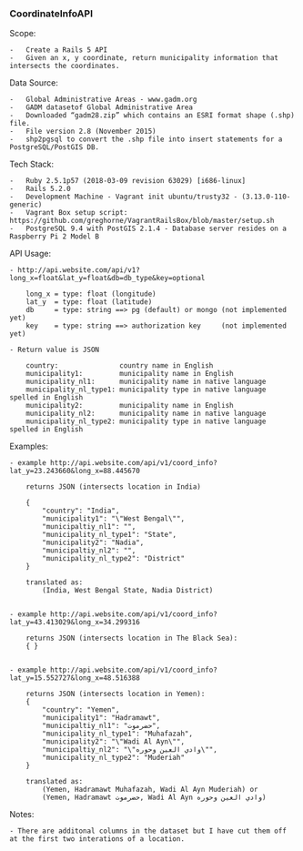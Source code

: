 ### CoordinateInfoAPI

Scope:

	-	Create a Rails 5 API
	-	Given an x, y coordinate, return municipality information that intersects the coordinates.


Data Source:

	-	Global Administrative Areas - www.gadm.org
	-	GADM datasetof Global Administrative Area
	-	Downloaded “gadm28.zip” which contains an ESRI format shape (.shp) file.
	-	File version 2.8 (November 2015)
	-	shp2pgsql to convert the .shp file into insert statements for a PostgreSQL/PostGIS DB.


Tech Stack:

	-	Ruby 2.5.1p57 (2018-03-09 revision 63029) [i686-linux]
	-	Rails 5.2.0
	-	Development Machine - Vagrant init ubuntu/trusty32 - (3.13.0-110-generic)
	-	Vagrant Box setup script: https://github.com/greghorne/VagrantRailsBox/blob/master/setup.sh
	-	PostgreSQL 9.4 with PostGIS 2.1.4 - Database server resides on a Raspberry Pi 2 Model B

API Usage:

    - http://api.website.com/api/v1?long_x=float&lat_y=float&db=db_type&key=optional

        long_x = type: float (longitude)
        lat_y  = type: float (latitude)
        db     = type: string ==> pg (default) or mongo (not implemented yet)
        key    = type: string ==> authorization key     (not implemented yet)

    - Return value is JSON

        country:               country name in English
        municipality1:         municipality name in English
        municipality_nl1:      municipality name in native language
        municipality_nl_type1: municipality type in native language spelled in English
        municipality2:         municipality name in English
        municipality_nl2:      municipality name in native language
        municipality_nl_type2: municipality type in native language spelled in English

Examples:

    - example http://api.website.com/api/v1/coord_info?lat_y=23.243660&long_x=88.445670

        returns JSON (intersects location in India)

        {
            "country": "India",
            "municipality1": "\"West Bengal\"",
            "municipaltiy_nl1": "",
            "municipality_nl_type1": "State",
            "municipality2": "Nadia",
            "municipaltiy_nl2": "",
            "municipality_nl_type2": "District"
        }

        translated as:
            (India, West Bengal State, Nadia District)


    - example http://api.website.com/api/v1/coord_info?lat_y=43.413029&long_x=34.299316

        returns JSON (intersects location in The Black Sea):
        { }


    - example http://api.website.com/api/v1/coord_info?lat_y=15.552727&long_x=48.516388

        returns JSON (intersects location in Yemen): 
        {
            "country": "Yemen",
            "municipality1": "Hadramawt",
            "municipaltiy_nl1": "حضرموت",
            "municipality_nl_type1": "Muhafazah",
            "municipality2": "\"Wadi Al Ayn\"",
            "municipaltiy_nl2": "\"وادي العين وحوره\"",
            "municipality_nl_type2": "Muderiah"
        }

        translated as:
            (Yemen, Hadramawt Muhafazah, Wadi Al Ayn Muderiah) or
            (Yemen, Hadramawt حضرموت, Wadi Al Ayn وادي العين وحوره)


Notes:

    - There are additonal columns in the dataset but I have cut them off at the first two interations of a location.


